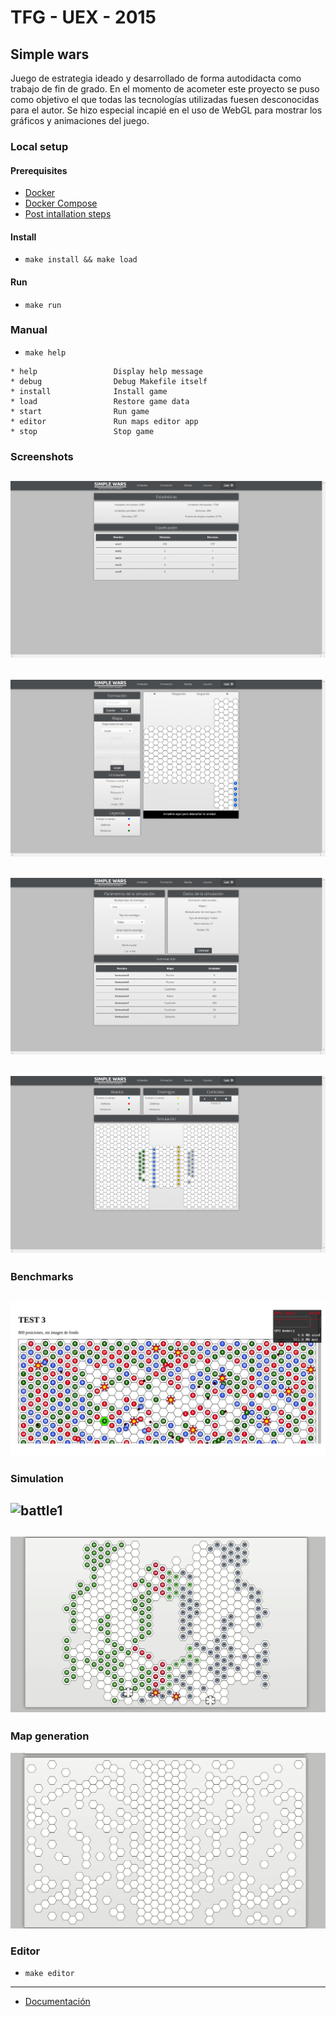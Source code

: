# TFG - UEX - 2015

## Simple wars

Juego de estrategia ideado y desarrollado de forma autodidacta como trabajo de fin de grado.  En el momento de acometer este proyecto se puso como objetivo el que todas las tecnologías utilizadas fuesen desconocidas para el autor. Se hizo especial incapié en el uso de WebGL para mostrar los gráficos y animaciones del juego.

### Local setup
#### Prerequisites
* [Docker](https://docs.docker.com/engine/install/)
* [Docker Compose](https://docs.docker.com/compose/install/)
* [Post intallation steps](https://docs.docker.com/engine/install/linux-postinstall/)

#### Install
* ``make install && make load``

#### Run
* ``make run``

### Manual
* ``make help``
```
* help                 Display help message
* debug                Debug Makefile itself
* install              Install game
* load                 Restore game data
* start                Run game
* editor               Run maps editor app
* stop                 Stop game
```

### Screenshots
![dashboard](https://raw.githubusercontent.com/anbarquer/simple-wars/master/screen/dashboard.png)
---
![formation](https://raw.githubusercontent.com/anbarquer/simple-wars/master/screen/create_formation2.png)
---
![params](https://raw.githubusercontent.com/anbarquer/simple-wars/master/screen/battle_params.png)
---
![sim](https://raw.githubusercontent.com/anbarquer/simple-wars/master/screen/simulation.png)
---
### Benchmarks
![benchmark](https://raw.githubusercontent.com/anbarquer/simple-wars/master/screen/benchmark.png)
---
### Simulation
![battle1](https://raw.githubusercontent.com/anbarquer/simple-wars/master/screen/battle-1.gif)
---
![distance](https://raw.githubusercontent.com/anbarquer/simple-wars/master/screen/distance-battle.gif)
---
### Map generation
![map](https://raw.githubusercontent.com/anbarquer/simple-wars/master/screen/map-generation.gif)

### Editor
* ``make editor``
---
* [Documentación](http://dehesa.unex.es/handle/10662/3534)

